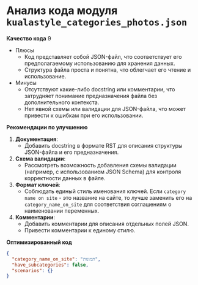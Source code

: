 # Анализ кода модуля `kualastyle_categories_photos.json`

**Качество кода**
9
- Плюсы
    - Код представляет собой JSON-файл, что соответствует его предполагаемому использованию для хранения данных.
    - Структура файла проста и понятна, что облегчает его чтение и использование.
- Минусы
    - Отсутствуют какие-либо docstring или комментарии, что затрудняет понимание предназначения файла без дополнительного контекста.
    -  Нет явной схемы или валидации для JSON-файла, что может привести к ошибкам при его использовании.

**Рекомендации по улучшению**

1. **Документация**:
    - Добавить docstring в формате RST для описания структуры JSON-файла и его предназначения.
2. **Схема валидации**:
    - Рассмотреть возможность добавления схемы валидации (например, с использованием JSON Schema) для контроля корректности данных в файле.
3. **Формат ключей**:
    -  Соблюдать единый стиль именования ключей. Если `category name on site` - это название на сайте, то лучше заменить его на `category_name_on_site` для соответствия соглашениям о наименовании переменных.
4. **Комментарии**:
    - Добавить комментарии для описания отдельных полей JSON.
    - Привести комментарии к единому стилю.

**Оптимизированный код**
```json
{
  "category_name_on_site": "תמונות",
  "have_subcategories": false,
  "scenarios": {}
}
```